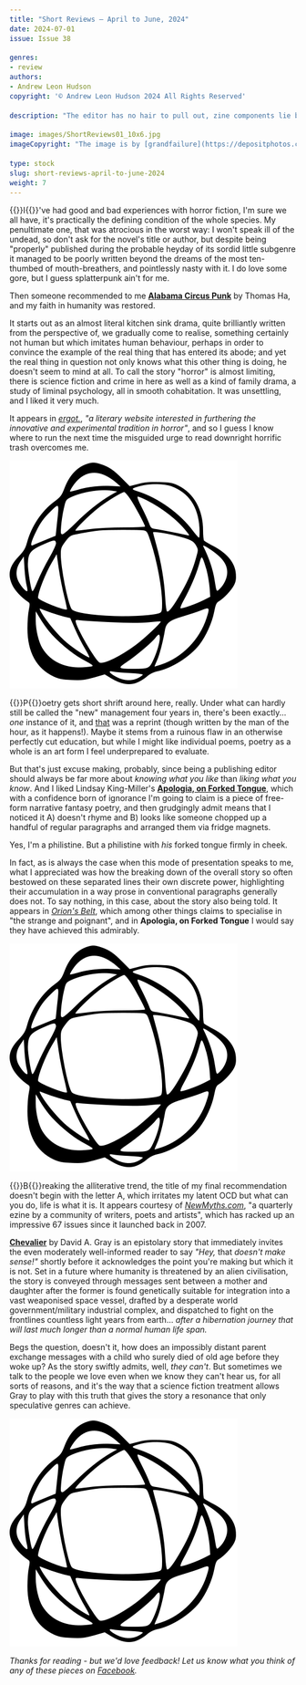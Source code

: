 ```yaml
---
title: "Short Reviews – April to June, 2024"
date: 2024-07-01
issue: Issue 38

genres:
- review
authors:
- Andrew Leon Hudson
copyright: '© Andrew Leon Hudson 2024 All Rights Reserved'

description: "The editor has no hair to pull out, zine components lie broken on the ground like hopes and dreams, and STILL the jewels of short fiction published these last three months are yet to be reviewed. Click here, dear reader, to  discover if he did his job or merely furnished a broken link and washed his hands of the whole sorry affair."

image: images/ShortReviews01_10x6.jpg
imageCopyright: "The image is by [grandfailure](https://depositphotos.com/368748152/stock-photo-man-standing-mysterious-library-digital.html) via DepositPhotos.com."

type: stock
slug: short-reviews-april-to-june-2024
weight: 7
---
```


{{<glyph>}}I{{</glyph>}}'ve had good and bad experiences with horror fiction, I'm sure we all have, it's practically the defining condition of the whole species. My penultimate one, that was atrocious in the worst way: I won't speak ill of the undead, so don't ask for the novel's title or author, but despite being "properly" published during the probable heyday of its sordid little subgenre it managed to be poorly written beyond the dreams of the most ten-thumbed of mouth-breathers, and pointlessly nasty with it. I do love some gore, but I guess splatterpunk ain't for me.

Then someone recommended to me **[Alabama Circus Punk](https://www.ergot.press/authors/Thomas_Ha/Alabama_Circus_Punk)** by Thomas Ha, and my faith in humanity was restored.

It starts out as an almost literal kitchen sink drama, quite brilliantly written from the perspective of, we gradually come to realise, something certainly not human but which imitates human behaviour, perhaps in order to convince the example of the real thing that has entered its abode; and yet the real thing in question not only knows what this other thing is doing, he doesn't seem to mind at all. To call the story "horror" is almost limiting, there is science fiction and crime in here as well as a kind of family drama, a study of liminal psychology, all in smooth cohabitation. It was unsettling, and I liked it very much. 

It appears in *[ergot.](https://www.ergot.press/)*, *"a literary website interested in furthering the innovative and experimental tradition in horror"*, and so I guess I know where to run the next time the misguided urge to read downright horrific trash overcomes me.

![Orbit-sml ><](images/Orbit.svg)

{{<glyph>}}P{{</glyph>}}oetry gets short shrift around here, really. Under what can hardly still be called the "new" management four years in, there's been exactly... *one* instance of it, and [that](http://localhost:1313/issue-25/plague-rooster.html) was a reprint (though written by the man of the hour, as it happens!). Maybe it stems from a ruinous flaw in an otherwise perfectly cut education, but while I might like individual poems, poetry as a whole is an art form I feel underprepared to evaluate.

But that's just excuse making, probably, since being a publishing editor should always be far more about *knowing what you like* than *liking what you know*. And I liked Lindsay King-Miller's **[Apologia, on Forked Tongue](https://www.orions-belt.net/archives/apologia-on-forked-tongue)**, which with a confidence born of ignorance I'm going to claim is a piece of free-form narrative fantasy poetry, and then grudgingly admit means that I noticed it A) doesn't rhyme and B) looks like someone chopped up a handful of regular paragraphs and arranged them via fridge magnets.

Yes, I'm a philistine. But a philistine with *his* forked tongue firmly in cheek.

In fact, as is always the case when this mode of presentation speaks to me, what I appreciated was how the breaking down of the overall story so often bestowed on these separated lines their own discrete power, highlighting their accumulation in a way prose in conventional paragraphs generally does not. To say nothing, in this case, about the story also being told. It appears in *[Orion's Belt](https://www.orions-belt.net/)*, which among other things claims to specialise in "the strange and poignant", and in **Apologia, on Forked Tongue** I would say they have achieved this admirably.

![Orbit-sml ><](images/Orbit.svg)

{{<glyph>}}B{{</glyph>}}reaking the alliterative trend, the title of my final recommendation doesn't begin with the letter A, which irritates my latent OCD but what can you do, life is what it is. It appears courtesy of *[NewMyths.com](https://sites.google.com/newmyths.com/newmyths-com-home/home-page)*, "a quarterly ezine by a community of writers, poets and artists", which has racked up an impressive 67 issues since it launched back in 2007.

**[Chevalier](https://sites.google.com/newmyths.com/newmythscomissue67b/issue-67-stories/chevalier)** by David A. Gray is an epistolary story that immediately invites the even moderately well-informed reader to say *"Hey,* that *doesn't make sense!"* shortly before it acknowledges the point you're making but which it is not. Set in a future where humanity is threatened by an alien civilisation, the story is conveyed through messages sent between a mother and daughter after the former is found genetically suitable for integration into a vast weaponised space vessel, drafted by a desperate world government/military industrial complex, and dispatched to fight on the frontlines countless light years from earth... *after a hibernation journey that will last much longer than a normal human life span.*

Begs the question, doesn't it, how does an impossibly distant parent exchange messages with a child who surely died of old age before they woke up? As the story swiftly admits, well, *they can't*. But sometimes we talk to the people we love even when we know they can't hear us, for all sorts of reasons, and it's the way that a science fiction treatment allows Gray to play with this truth that gives the story a resonance that only speculative genres can achieve.

![Orbit-lrg](images/Orbit.svg)

*Thanks for reading - but we'd love feedback! Let us know what you think of any of these pieces on [Facebook](https://www.facebook.com/MythaxisMagazine/posts/).*
